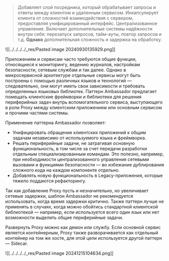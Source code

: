 > Добавляет слой посредника, который обрабатывает запросы и ответы между клиентом и удаленным сервисом. Инкапсулирует клиента от сложностей взаимодействия с сервером, предоставляя унифицированный интерфейс. Централизованное управление. Включает дополнительные системы надёжности внутри себя: перезапуск запросов, тайм-ауты, повтор запросов и т.д. **Однако** дополнительная сложность и задержка на обработку.

![[../../../../_res/Pasted image 20240930135929.png]]

Приложениям и сервисам часто требуются общие функции, относящиеся к мониторингу, ведению журналов, настройкам безопасности, сетевым службам и так далее. Однако в микросервисной архитектуре отдельные сервисы могут быть построены с помощью различных языков и технологий — следовательно, они могут иметь свои зависимости и требовать определенных языковых библиотек. Паттерн Ambassador предлагает помещать клиентские фреймворки и библиотеки для решения периферийных задач внутрь вспомогательного сервиса, выступающего в роли Proxy между клиентским приложением или основным сервисом и прочими частями системы.

Применение паттерна Ambassador позволяет:

- Унифицировать обращение клиентских приложений к общим задачам независимо от используемого языка и фреймворка.
- Решать периферийные задачи, не затрагивая основную функциональность, в том числе за счет передачи разработки отдельным специализированным командам. Это полезно, например, при необходимости централизованного управления сетевыми вызовами и функциями безопасности — во избежание дублирования сложного кода на каждом компоненте отдельно.
- Добавлять новую функциональность в Legacy-приложения, которые тяжело поддаются рефакторингу.

Так как добавление Proxy пусть и незначительно, но увеличивает сетевые задержки, шаблон Ambassador не рекомендуется использовать, когда время задержки критично. Также паттерн лучше не применять в случаях, когда можно обойтись стандартной клиентской библиотекой — например, если используется всего один язык или нет возможности выделить общие периферийные задачи.

Развернуть Proxy можно как демон или службу. Если основной сервис является контейнерным, Proxy также разворачивается как отдельный контейнер на том же хосте, для этой цели используется другой паттерн — Sidecar.

![[../../../../_res/Pasted image 20241215104634.png]]